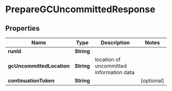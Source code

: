 

# PrepareGCUncommittedResponse


## Properties

| Name | Type | Description | Notes |
|------------ | ------------- | ------------- | -------------|
|**runId** | **String** |  |  |
|**gcUncommittedLocation** | **String** | location of uncommitted information data |  |
|**continuationToken** | **String** |  |  [optional] |



